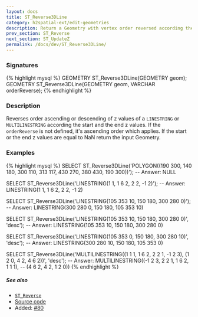 ```yaml
---
layout: docs
title: ST_Reverse3DLine
category: h2spatial-ext/edit-geometries
description: Return a Geometry with vertex order reversed according the Z values
prev_section: ST_Reverse
next_section: ST_UpdateZ
permalink: /docs/dev/ST_Reverse3DLine/
---
```


### Signatures

{% highlight mysql %}
GEOMETRY ST_Reverse3DLine(GEOMETRY geom);
GEOMETRY ST_Reverse3DLine(GEOMETRY geom, VARCHAR orderReverse);
{% endhighlight %}

### Description
Reverses order ascending or descending of z values of a `LINESTRING` or `MULTILINESTRING` according the start and the end z values.
If the `orderReverse` is not defined, it's ascending order which applies.
If the  start or the end z values are equal to NaN return the input Geometry.

### Examples

{% highlight mysql %}
SELECT ST_Reverse3DLine('POLYGON((190 300, 140 180, 300 110,
                                   313 117, 430 270, 380 430,
                                   190 300))');
-- Answer: NULL

SELECT ST_Reverse3DLine('LINESTRING(1 1, 1 6 2, 2 2, -1 2)');
-- Answer: LINESTRING(1 1, 1 6 2, 2 2, -1 2)

SELECT ST_Reverse3DLine('LINESTRING(105 353 10, 150 180,
                                    300 280 0)');
-- Answer: LINESTRING(300 280 0, 150 180, 105 353 10)

SELECT ST_Reverse3DLine('LINESTRING(105 353 10, 150 180,
                                    300 280 0)', 'desc');
-- Answer: LINESTRING(105 353 10, 150 180, 300 280 0)

SELECT ST_Reverse3DLine('LINESTRING(105 353 0, 150 180,
                                    300 280 10)', 'desc');
-- Answer: LINESTRING(300 280 10, 150 180, 105 353 0)

SELECT ST_Reverse3DLine('MULTILINESTRING((1 1 1, 1 6 2, 2 2 1,
                                          -1 2 3),
                                         (1 2 0, 4 2, 4 6 2))',
                        'desc');
-- Answer: MULTILINESTRING((-1 2 3, 2 2 1, 1 6 2, 1 1 1),
--                         (4 6 2, 4 2, 1 2 0))
{% endhighlight %}

##### See also

* [`ST_Reverse`](../ST_Reverse)
* <a href="https://github.com/irstv/H2GIS/blob/master/h2spatial-ext/src/main/java/org/h2gis/h2spatialext/function/spatial/edit/ST_Reverse3DLine.java" target="_blank">Source code</a>
* Added: <a href="https://github.com/irstv/H2GIS/pull/80" target="_blank">#80</a>
